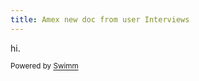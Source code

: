 ```yaml
---
title: Amex new doc from user Interviews
---
```

hi.

<SwmMeta version="3.0.0" repo-id="Z2l0aHViJTNBJTNBc21hcnQtbWlycm9yJTNBJTNBSWRpdFllZ2VyU3dpbW0=" repo-name="smart-mirror"><sup>Powered by [Swimm](https://swimm-web-app.web.app/)</sup></SwmMeta>
